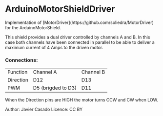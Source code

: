 # ArduinoMotorShieldDriver
 <p>
 Implementation of [MotorDriver](https://github.com/soliedra/MotorDriver) 
 for the ArduinoMotorShield.
 </p>
 <p> 
 This shield provides a dual driver controlled by channels A and B.
 In this case both channels have been connected in parallel to be able
 to deliver a maximum current of 4 Amps to the driven motor.
 </p>
  
 <p>
 <h3>Connections:</h3>
 </p>
 <table>
 <tr>
 <td>Function</td><td>Channel A</td><td>Channel B</td>
 </tr>
 <tr>
 <td>Direction</td><td>D12</td><td>D13</td>
 </tr>
 <tr>
 <td>PWM</td><td>D5 (brigded to D3) </td><td>D11</td>
 </tr>
 </table>
 <p>
 When the Direction pins are HIGH the motor turns CCW and
 CW when LOW.
 </p>
 <p>
 Author: Javier Casado
 Licence: CC BY
</p>
